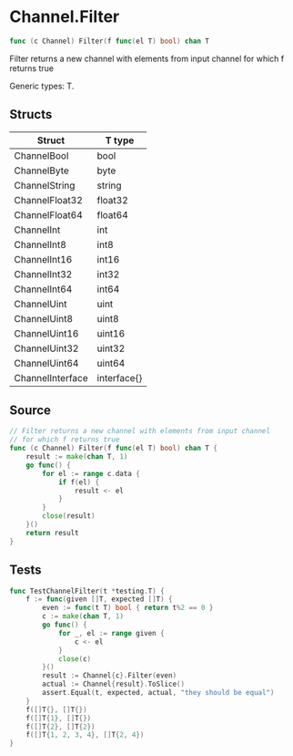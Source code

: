 # Channel.Filter

```go
func (c Channel) Filter(f func(el T) bool) chan T
```

Filter returns a new channel with elements from input channel for which f returns true

Generic types: T.

## Structs

| Struct | T type |
| ------ | ------ |
| ChannelBool | bool |
| ChannelByte | byte |
| ChannelString | string |
| ChannelFloat32 | float32 |
| ChannelFloat64 | float64 |
| ChannelInt | int |
| ChannelInt8 | int8 |
| ChannelInt16 | int16 |
| ChannelInt32 | int32 |
| ChannelInt64 | int64 |
| ChannelUint | uint |
| ChannelUint8 | uint8 |
| ChannelUint16 | uint16 |
| ChannelUint32 | uint32 |
| ChannelUint64 | uint64 |
| ChannelInterface | interface{} |

## Source

```go
// Filter returns a new channel with elements from input channel
// for which f returns true
func (c Channel) Filter(f func(el T) bool) chan T {
	result := make(chan T, 1)
	go func() {
		for el := range c.data {
			if f(el) {
				result <- el
			}
		}
		close(result)
	}()
	return result
}
```

## Tests

```go
func TestChannelFilter(t *testing.T) {
	f := func(given []T, expected []T) {
		even := func(t T) bool { return t%2 == 0 }
		c := make(chan T, 1)
		go func() {
			for _, el := range given {
				c <- el
			}
			close(c)
		}()
		result := Channel{c}.Filter(even)
		actual := Channel{result}.ToSlice()
		assert.Equal(t, expected, actual, "they should be equal")
	}
	f([]T{}, []T{})
	f([]T{1}, []T{})
	f([]T{2}, []T{2})
	f([]T{1, 2, 3, 4}, []T{2, 4})
}
```